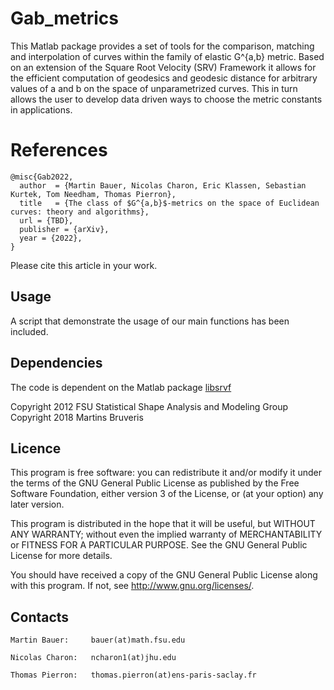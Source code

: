 # Gab_metrics
This Matlab package provides a set of tools for the comparison, matching and interpolation of curves within the family of elastic G^{a,b} metric. Based on an extension of the  Square Root Velocity (SRV) Framework it allows for the efficient computation of geodesics and geodesic distance for arbitrary values of a and b on the space of unparametrized curves. This in turn allows the user to develop  data driven ways to choose the metric constants  in applications.
# References

    @misc{Gab2022,
      author  = {Martin Bauer, Nicolas Charon, Eric Klassen, Sebastian Kurtek, Tom Needham, Thomas Pierron},
      title   = {The class of $G^{a,b}$-metrics on the space of Euclidean curves: theory and algorithms},  
      url = {TBD},
      publisher = {arXiv},  
      year = {2022},
    }
Please cite this article in your work.

Usage
-----------
A script that demonstrate the usage of our main functions has been included. 



Dependencies
------------
The code is dependent on the Matlab package [libsrvf ](https://github.com/martinsbruveris/libsrvf)

Copyright 2012 FSU Statistical Shape Analysis and Modeling Group
Copyright 2018 Martins Bruveris

Licence
-------

This program is free software: you can redistribute it and/or modify it under 
the terms of the GNU General Public License as published by the Free Software 
Foundation, either version 3 of the License, or (at your option) any later 
version.

This program is distributed in the hope that it will be useful, but WITHOUT 
ANY WARRANTY; without even the implied warranty of MERCHANTABILITY or FITNESS 
FOR A PARTICULAR PURPOSE. See the GNU General Public License for more details.

You should have received a copy of the GNU General Public License along with 
this program. If not, see http://www.gnu.org/licenses/.


Contacts
--------
    Martin Bauer:     bauer(at)math.fsu.edu

    Nicolas Charon:   ncharon1(at)jhu.edu
    
    Thomas Pierron:   thomas.pierron(at)ens-paris-saclay.fr 
    
